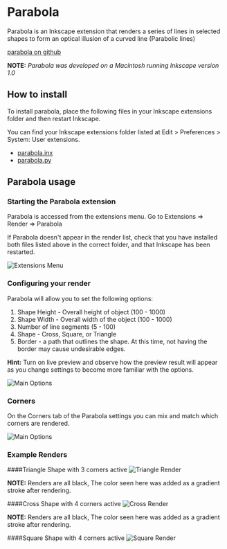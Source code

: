 # Parabola

Parabola is an Inkscape extension that renders a series of lines in selected shapes to form an optical illusion of a curved line (Parabolic lines)

[parabola on github](https://github.com/opensourcebear/inkscape-extensions/tree/main/parabola)

**NOTE:** *Parabola was developed on a Macintosh running Inkscape version 1.0*


## How to install
To install parabola, place the following files in your Inkscape extensions folder and then restart Inkscape.

You can find your Inkscape extensions folder listed at Edit > Preferences > System: User extensions.

* [parabola.inx](https://github.com/opensourcebear/inkscape-extensions/tree/main/parabola/parabola.inx)
* [parabola.py](https://github.com/opensourcebear/inkscape-extensions/tree/main/parabola/parabola.py)

## Parabola usage
### Starting the Parabola extension

Parabola is accessed from the extensions menu.  Go to Extensions => Render => Parabola

If Parabola doesn't appear in the render list, check that you have installed both files listed above in the correct folder, and that Inkscape has been restarted.

![Extensions Menu](support_images/extensions_menu.png)

### Configuring your render
Parabola will allow you to set the following options:

1. Shape Height - Overall height of object (100 - 1000)
2. Shape Width - Overall width of the object (100 - 1000)
3. Number of line segments (5 - 100)
4. Shape - Cross, Square, or Triangle
5. Border - a path that outlines the shape. At this time, not having the border may cause undesirable edges.

**Hint:** Turn on live preview and observe how the preview result will appear as you change settings to become more familiar with the options.

![Main Options](support_images/basic_options.png)

### Corners
On the Corners tab of the Parabola settings you can mix and match which corners are rendered. 

![Main Options](support_images/corners.png)

### Example Renders

####Triangle Shape with 3 corners active
![Triangle Render](examples/triangle_500.png)

**NOTE:** Renders are all black, The color seen here was added as a gradient stroke after rendering.

####Cross Shape with 4 corners active
![Cross Render](examples/cross_500.png)

**NOTE:** Renders are all black, The color seen here was added as a gradient stroke after rendering.

####Square Shape with 4 corners active
![Square Render](examples/square_500.png)
